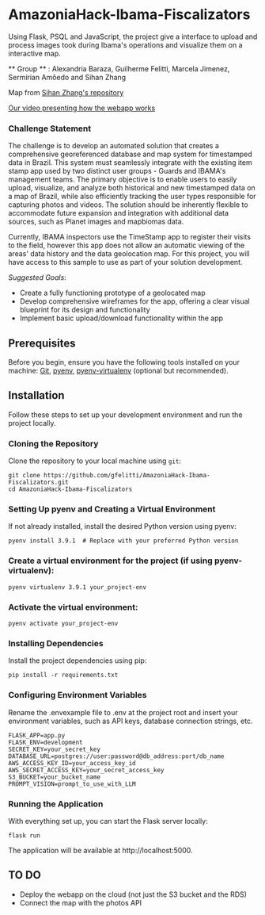 # AmazoniaHack-Ibama-Fiscalizators

Using Flask, PSQL and JavaScript, the project give a interface to upload and process images took during Ibama's operations and visualize them on a interactive map.

** Group ** : Alexandria Baraza, Guilherme Felitti, Marcela Jimenez, Sermírian Amôedo and Sihan Zhang

Map from [Sihan Zhang's repository](https://github.com/SihanZhang98/amazonia-hack)

[Our video presenting how the webapp works](https://www.loom.com/share/2c41e8cc70e74576bd9ebd387437505a?sid=7d7ee550-aadd-49a5-ae6d-b08c4a346190)

### Challenge Statement
The challenge is to develop an automated solution that creates a comprehensive georeferenced database and map system for timestamped data in Brazil. This system must seamlessly integrate with the existing item stamp app used by two distinct user groups - Guards and IBAMA's management teams. The primary objective is to enable users to easily upload, visualize, and analyze both historical and new timestamped data on a map of Brazil, while also efficiently tracking the user types responsible for capturing photos and videos. The solution should be inherently flexible to accommodate future expansion and integration with additional data sources, such as Planet images and mapbiomas data. 

Currently, IBAMA inspectors use the TimeStamp app to register their visits to the field, however this app does not allow an automatic viewing of the areas' data history and the data geolocation map. For this project, you will have access to this sample to use as part of your solution development.

*Suggested Goals*:
- Create a fully functioning prototype of a geolocated map
- Develop comprehensive wireframes for the app, offering a clear visual blueprint for its design and functionality
- Implement basic upload/download functionality within the app


## Prerequisites

Before you begin, ensure you have the following tools installed on your machine:
[Git](https://git-scm.com), [pyenv](https://github.com/pyenv/pyenv), [pyenv-virtualenv](https://github.com/pyenv/pyenv-virtualenv) (optional but recommended).

## Installation

Follow these steps to set up your development environment and run the project locally.

### Cloning the Repository

Clone the repository to your local machine using `git`:

```
git clone https://github.com/gfelitti/AmazoniaHack-Ibama-Fiscalizators.git
cd AmazoniaHack-Ibama-Fiscalizators
```

### Setting Up pyenv and Creating a Virtual Environment

If not already installed, install the desired Python version using pyenv:


```
pyenv install 3.9.1  # Replace with your preferred Python version
```

### Create a virtual environment for the project (if using pyenv-virtualenv):

```
pyenv virtualenv 3.9.1 your_project-env
```

### Activate the virtual environment:

```
pyenv activate your_project-env
```

### Installing Dependencies

Install the project dependencies using pip:

```
pip install -r requirements.txt
```

### Configuring Environment Variables

Rename the .envexample file to .env at the project root and insert your environment variables, such as API keys, database connection strings, etc.

```
FLASK_APP=app.py
FLASK_ENV=development
SECRET_KEY=your_secret_key
DATABASE_URL=postgres://user:password@db_address:port/db_name
AWS_ACCESS_KEY_ID=your_access_key_id
AWS_SECRET_ACCESS_KEY=your_secret_access_key
S3_BUCKET=your_bucket_name
PROMPT_VISION=prompt_to_use_with_LLM
```

### Running the Application

With everything set up, you can start the Flask server locally:

```
flask run
```
The application will be available at http://localhost:5000.


## TO DO
- Deploy the webapp on the cloud (not just the S3 bucket and the RDS)
- Connect the map with the photos API
